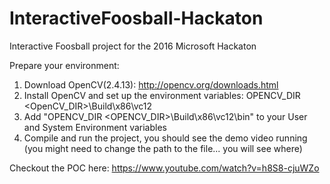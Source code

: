 # InteractiveFoosball-Hackaton
Interactive Foosball project for the 2016 Microsoft Hackaton


Prepare your environment:

1. Download OpenCV(2.4.13): http://opencv.org/downloads.html
2. Install OpenCV and set up the environment variables: OPENCV_DIR <OpenCV_DIR>\Build\x86\vc12
3. Add "OPENCV_DIR <OPENCV_DIR>\Build\x86\vc12\bin" to your User and System Environment variables
4. Compile and run the project, you should see the demo video running (you might need to change the path to the file... you will see where)


Checkout the POC here: https://www.youtube.com/watch?v=h8S8-cjuWZo
